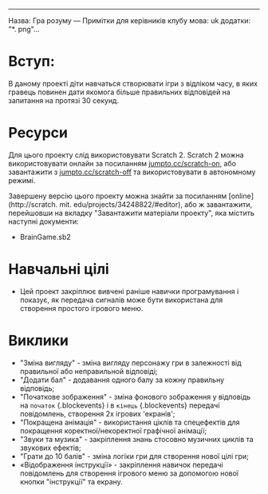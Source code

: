 * * *

Назва: Гра розуму — Примітки для керівників клубу мова: uk додатки: "*. png"...

# Вступ:

В даному проекті діти навчаться створювати ігри з відліком часу, в яких гравець повинен дати якомога більше правильних відповідей на запитання на протязі 30 секунд.

# Ресурси

Для цього проекту слід використовувати Scratch 2. Scratch 2 можна використовувати онлайн за посиланням [jumpto.cc/scratch-on](http://jumpto.cc/scratch-on), або завантажити з [jumpto.cc/scratch-off](http://jumpto.cc/scratch-off) та використовувати в автономному режимі.

Завершену версію цього проекту можна знайти за посиланням [online](http://scratch. mit. edu/projects/34248822/#editor), або ж завантажити, перейшовши на вкладку "Завантажити матеріали проекту", яка містить наступні документи:

+ BrainGame.sb2

# Навчальні цілі

+ Цей проект закріплює вивчені раніше навички програмування і показує, як передача сигналів може бути використана для створення простого ігрового меню.

# Виклики

+ "Зміна вигляду" - зміна вигляду персонажу гри в залежності від правильної або неправильной відповіді;
+ "Додати бал" - додавання одного балу за кожну правильну відповідь;
+ "Початкове зображення" - зміна фонового зображення у відповідь на `початок` {.blockevents} і в `кінець` {.blockevents} передачі повідомлень, створення 2х ігрових 'екранів';
+ "Покращена анімація" - використання ціклів та спецефектів для покращення коректної/некоректної графічної анімації;
+ "Звуки та музика" - закріплення знань стосовно музичних циклів та звукових ефектів;
+ "Грати до 10 балів" - зміна логіки гри для створення нової цілі гри;
+ «Відображення інструкції» - закріплення навичок передачі повідомлень для створення ігрового меню за допомогою нової кнопки "інструкції" та екрану.